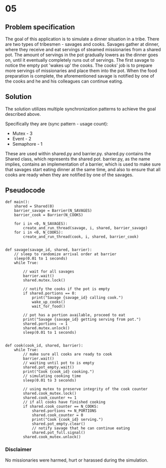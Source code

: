 # 05

## Problem specification
The goal of this application is to simulate a dinner situation in a tribe. There are two types of tribesmen -
savages and cooks. Savages gather at dinner, where they receive and eat servings of steamed missionaries from
a shared pot. The amount of servings in the pot gradually lowers as the dinner goes on, until it eventually 
completely runs out of servings. The first savage to notice the empty pot 'wakes up' the cooks. The cooks' job is to prepare more 
servings of missionaries and place them into the pot. When the food preparation is complete, the aforementioned 
savage is notified by one of the cooks and he and his colleagues can continue eating.

## Solution
The solution utilizes multiple synchronization patterns to achieve the goal described above.

Specifically they are (sync pattern - usage count):
* Mutex - 3
* Event - 2
* Semaphore - 1

These are used within shared.py and barrier.py. shared.py contains the Shared class, which represents the shared pot.
barrier.py, as the name implies, contains an implementation of a barrier, which is used to make sure that savages start 
eating dinner at the same time, and also to ensure that all cooks are ready when they are notified by one of the savages.

## Pseudocode
```
def main():
    shared = Shared(0)
    barrier_savage = Barrier(N_SAVAGES)
    barrier_cook = Barrier(N_COOKS)
    
    for i in <0, N_SAVAGES):
        create_and_run_thread(savage, i, shared, barrier_savage)
    for i in <0, N_COOKS):
        create_and_run_thread(cook, i, shared, barrier_cook)
        

def savage(savage_id, shared, barrier):
    // sleep to randomize arrival order at barrier
    sleep(0.01 to 1 seconds)
    while True:
    
        // wait for all savages
        barrier.wait()
        shared.mutex.lock()
        
        // notify the cooks if the pot is empty
        if shared.portions == 0:
            print("Savage {savage_id} calling cook.")
            wake_up_cooks()
            wait_for_food()
            
        // pot has a portion available, proceed to eat
        print("Savage {savage_id} getting serving from pot.")
        shared.portions -= 1
        shared.mutex.unlock()
        sleep(0.01 to 1 seconds)
        
        
def cook(cook_id, shared, barrier):
    while True:
        // make sure all cooks are ready to cook
        barrier.wait()
        // waiting until pot to is empty
        shared.pot_empty.wait()
        print("Cook {cook_id} cooking.")
        // simulating cooking time
        sleep(0.01 to 3 seconds)
        
        // using mutex to preserve integrity of the cook counter
        shared.cook_mutex.lock()
        shared.cook_counter += 1
        // if all cooks have finished cooking
        if shared.cook_counter == N_COOKS:
            shared.portions += N_PORTIONS
            shared.cook_counter = 0
            print("Cook {cook_id} serving.")
            shared.pot_empty.clear()
            // notify savage that he can continue eating
            shared.pot_full.signal()
        shared.cook_mutex.unlock()
```

### Disclaimer
No missionaries were harmed, hurt or harassed during the simulation.
